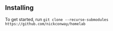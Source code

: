## Installing

To get started, run `git clone --recurse-submodules https://github.com/nickconway/homelab`
